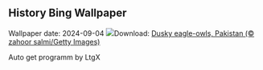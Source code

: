 ## History Bing Wallpaper
Wallpaper date: 2024-09-04
![](https://www.bing.com/th?id=OHR.DuskyOwls_EN-GB7904137343_UHD.jpg&w=1000)Download: [Dusky eagle-owls, Pakistan (© zahoor salmi/Getty Images)](https://www.bing.com/th?id=OHR.DuskyOwls_EN-GB7904137343_UHD.jpg)

Auto get programm by LtgX

